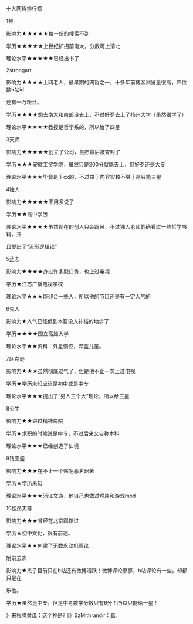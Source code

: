 十大网哲排行榜

1神

影响力★★★★★独一份的搜索不到

学历★★★★★上世纪扩招前南大，分数可上清北

理论水平★★★★★已经出书了

2strongart

影响力★★★★上网老人，最早期的网哲之一，十多年前博客浏览量很高，四位数b站id

还有一万粉丝。

学历★★★★想去南大和南邮没去上，不过好歹去上了扬州大学（虽然辍学了）

理论水平★★★★教授是哲学系的，所以给了四星

3天师

影响力★★★★★创立了公司，虽然最后被查封了

学历★★★安徽工贸学院，虽然只是200分就能去上，但好歹还是大专

理论水平★★★毕竟是干cx的，不过由于内容实数不堪于是只能三星

4独人

影响力★★★★★不用多说了

学历★★高中学历

理论水平★★★★虽然现在的创人只会跟风，不过独人老师的确看过一些哲学书籍，并

且提出了“流形逻辑论”

5蓝志

影响力★★★★办过许多脱口秀，也上过电视

学历★江苏广播电视学校

理论水平★★★能迎合一些人，所以他的节目还是有一定人气的

6克人

影响力★人气已经低到本篇没人补档的地步了

学历★★★★国立高雄大学

理论水平★★资料：外星恼悾，深蓝儿童。

7赵克逊

影响力★★★虽然彻底过气了，但是他不止一次上过电视

学历★学历未知应该是初中或是中专

理论水平★★★提出了“男人三个大”理论，所以给三星

8公牛

影响力★★进过精神病院

学历★求职的时候说是中专，不过后来又自称本科

理论水平★★★已经创造了仙境

9钱宝盛

影响力★★★在不止一个贴吧恶名昭著

学历★学历未知

理论水平★★★浦江文游，他自己也做过短片和游戏mod

10松昂天尊

影响力★★★曾经在北京踢馆过

学历★初中文化，很有前途。

理论水平★★创建了无数永动机理论

附录云杰

影响力★杰子目前只在b站还有微博活跃！微博评论寥寥，b站评论有一些，却都只是在

乐他。

学历★虽然是中专，但是中考数学分数只有6分！所以只能给一星！

》来根腌黄瓜：这个神是?
》》SzMithrandir：葛。